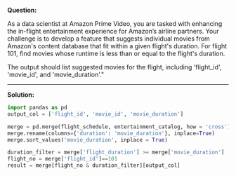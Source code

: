 

**Question:**

As a data scientist at Amazon Prime Video, you are tasked with enhancing the in-flight entertainment experience for Amazon’s airline partners. Your challenge is to develop a feature that suggests individual movies from Amazon's content database that fit within a given flight's duration. For flight 101, find movies whose runtime is less than or equal to the flight's duration.

The output should list suggested movies for the flight, including 'flight_id', 'movie_id', and 'movie_duration'."

---
**Solution:**
```python
import pandas as pd
output_col = ['flight_id', 'movie_id', 'movie_duration']

merge = pd.merge(flight_schedule, entertainment_catalog, how = 'cross')
merge.rename(columns={'duration': 'movie_duration'}, inplace=True)
merge.sort_values('movie_duration', inplace = True)

duration_filter = merge['flight_duration'] >= merge['movie_duration']
flight_no = merge['flight_id']==101
result = merge[flight_no & duration_filter][output_col]
```